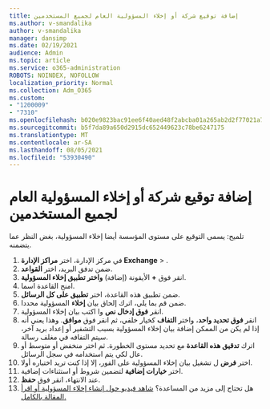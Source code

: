 ```yaml
---
title: إضافة توقيع شركة أو إخلاء المسؤولية العام لجميع المستخدمين
ms.author: v-smandalika
author: v-smandalika
manager: dansimp
ms.date: 02/19/2021
audience: Admin
ms.topic: article
ms.service: o365-administration
ROBOTS: NOINDEX, NOFOLLOW
localization_priority: Normal
ms.collection: Adm_O365
ms.custom:
- "1200009"
- "7310"
ms.openlocfilehash: b020e9823bac91ee6f40aed48f2abcba01a265ab2d2f77021a745e69af5a5366
ms.sourcegitcommit: b5f7da89a650d2915dc652449623c78be6247175
ms.translationtype: MT
ms.contentlocale: ar-SA
ms.lasthandoff: 08/05/2021
ms.locfileid: "53930490"
---
```

# <a name="add-a-global-company-signature-or-disclaimer-for-all-users"></a>إضافة توقيع شركة أو إخلاء المسؤولية العام لجميع المستخدمين

تلميح: يسمى التوقيع على مستوى المؤسسة أيضا إخلاء المسؤولية، بغض النظر عما يتضمنه.

1. في مركز الإدارة، اختر **مراكز الإدارة Exchange**  >  .
2. ضمن تدفق البريد، اختر **القواعد**.
3. انقر فوق **+** الأيقونة (إضافة) **واختر تطبيق إخلاء المسؤولية**.
4. امنح القاعدة اسما.
5. ضمن تطبيق هذه القاعدة، اختر **تطبيق على كل الرسائل**.
6. ضمن قم بما يلي، اترك إلحاق بيان **إخلاء** المسؤولية محددا.
7. انقر **فوق إدخال نص** وا اكتب بيان إخلاء المسؤولية.
8. انقر **فوق تحديد واحد**، واختر **التفاف** كخيار خلفي، ثم انقر فوق **موافق**. وهذا يعني أنه إذا لم يكن من الممكن إضافة بيان إخلاء المسؤولية بسبب التشفير أو إعداد بريد آخر، سيتم التفافه في مغلف رسالة.
9. اترك **تدقيق هذه القاعدة** مع تحديد مستوى الخطورة. ثم اختر منخفض أو متوسط أو عال لكي يتم استخدامه في سجل الرسائل.
10. اختر **فرض** ل تشغيل بيان إخلاء المسؤولية على الفور، إلا إذا كنت تريد اختباره أولا.
11. اختر **خيارات إضافية** لتضمين شروط أو استثناءات إضافية.
12. عند الانتهاء، انقر فوق **حفظ**.
13. هل تحتاج إلى مزيد من المساعدة؟ [شاهد فيديو حول إنشاء إخلاء المسؤولية أو اقرأ المقالة بالكامل.](https://support.office.com/article/2d75860f-c527-4352-a7f6-73eba54c0c72?wt.mc_id=Chat_GlobalSignature)